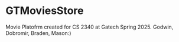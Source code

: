 # GTMoviesStore
Movie Platofrm created for CS 2340 at Gatech Spring 2025. Godwin, Dobromir, Braden, Mason:)
